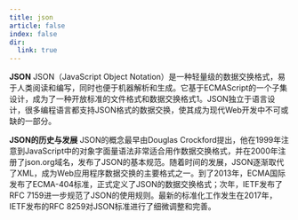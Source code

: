 ```yaml
---
title: json
article: false
index: false
dir:
  link: true
---
```

**JSON**
JSON（JavaScript Object Notation）是一种轻量级的数据交换格式，易于人类阅读和编写，同时也便于机器解析和生成。它基于ECMAScript的一个子集设计，成为了一种开放标准的文件格式和数据交换格式1。JSON独立于语言设计，很多编程语言都支持JSON格式的数据交换，使其成为现代Web开发中不可或缺的一部分。

**JSON的历史与发展**
JSON的概念最早由Douglas Crockford提出，他在1999年注意到JavaScript中的对象字面量语法非常适合用作数据交换格式，并在2000年注册了json.org域名，发布了JSON的基本规范。随着时间的发展，JSON逐渐取代了XML，成为Web应用程序数据交换的主要格式之一。到了2013年，ECMA国际发布了ECMA-404标准，正式定义了JSON的数据交换格式；次年，IETF发布了RFC 7159进一步规范了JSON的使用规则。最新的标准化工作发生在2017年，IETF发布的RFC 8259对JSON标准进行了细微调整和完善。
